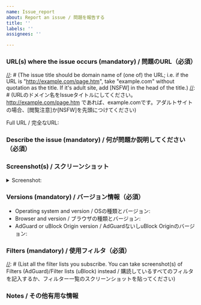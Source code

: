 ```yaml
---
name: Issue_report
about: Report an issue / 問題を報告する
title: ''
labels: ''
assignees: ''

---
```


[//]: # (You can ignore strings starting with "[//]:". / 「[//]:」で始まる行は無視できます)

### URL(s) where the issue occurs (mandatory) / 問題のURL（必須）

[//]: # (The issue title should be domain name of (one of) the URL; i.e. if the URL is "http://example.com/page.htm", take "example.com" without quotation as the title. If it's adult site, add [NSFW] in the head of the title.)
[//]: # (URLのドメイン名をIssueタイトルにしてください。http://example.com/page.htm であれば、example.comです。アダルトサイトの場合、[閲覧注意]か[NSFW]を先頭につけてください)

Full URL / 完全なURL: 

### Describe the issue (mandatory) / 何が問題か説明してください（必須）



### Screenshot(s) / スクリーンショット
[//]: # (Replace %screenshot_url% with a link to the screenshot of the issue. You can drag & drop image instead.)
[//]: # (%screenshot_url%の部分をスクリーンショットのリンクに置き換えるか、そこのラインを消して画像ファイルをドラッグ&ドロップしてください)

<details><summary>Screenshot:</summary>

![image](%screenshot_url%)
</details>

### Versions (mandatory) / バージョン情報（必須）

- Operating system and version / OSの種類とバージョン: 
- Browser and version / ブラウザの種類とバージョン: 
- AdGuard or uBlock Origin version / AdGuardないしuBlock Originのバージョン: 

### Filters (mandatory) / 使用フィルタ（必須）

[//]: # (List all the filter lists you subscribe. You can take screenshot(s) of Filters (AdGuard)/Filter lists (uBlock) instead / 購読しているすべてのフィルタを記入するか、フィルター一覧のスクリーンショットを貼ってください)



### Notes / その他有用な情報
